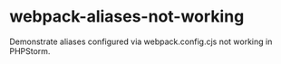 # webpack-aliases-not-working
Demonstrate aliases configured via webpack.config.cjs not working in PHPStorm.
